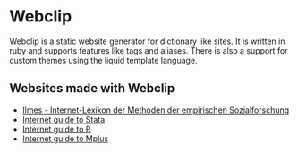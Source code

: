 # Webclip
Webclip is a static website generator for dictionary like sites. It is written in ruby and supports features like tags and aliases. There is also a support for custom themes using the liquid template language.

## Websites made with Webclip
* [Ilmes - Internet-Lexikon der Methoden der empirischen Sozialforschung](http://wlm.userweb.mwn.de/Ilmes/)
* [Internet guide to Stata](http://wlm.userweb.mwn.de/Stata/)
* [Internet guide to R](http://wlm.userweb.mwn.de/R/)
* [Internet guide to Mplus](http://wlm.userweb.mwn.de/Mplus/)
